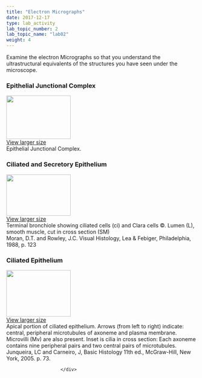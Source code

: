 ```yaml
---
title: "Electron Micrographs"
date: 2017-12-17
type: lab_activity
lab_topic_number: 2
lab_topic_name: "lab02"
weight: 4
---
```

<div class="entrybody">
						<p>Examine the electron Micrographs so that you understand the ultrastructural equivalents of the structures you have seen under the microscope.</p>

<h3>Epithelial Junctional Complex</h3>

<div class="slidepopup"><div class="thumbnail"> <a href="http://histologylab.ccnmtl.columbia.edu/assets_c/2009/07/09-1192.html" target="_blank" > <img src="http://histologylab.ccnmtl.columbia.edu/assets/images/09-thumb-170x115-1192.jpg" width="170" height="115" alt="" class="mt-image-left"> </a><br> <a href="http://histologylab.ccnmtl.columbia.edu/assets_c/2009/07/09-1192.html" target="_blank" >View larger size</a> </div><div class="slidetxt">
Epithelial Junctional Complex.</div></div>

<h3>Ciliated and Secretory Epithelium </h3>

<div class="slidepopup"><div class="thumbnail"> <a href="http://histologylab.ccnmtl.columbia.edu/assets_c/2009/07/11-1198.html" target="_blank" > <img src="http://ccnmtl.columbia.edu/projects/histologylab/assets/images/11-thumb-170x109-1198.jpg" width="170" height="109" alt="" class="mt-image-left"> </a><br> <a href="http://histologylab.ccnmtl.columbia.edu/assets_c/2009/07/11-1198.html" target="_blank" >View larger size</a> </div><div class="slidetxt">
Terminal bronchiole showing ciliated cells (ci) and Clara cells ©. Lumen (L), smooth muscle, cut in cross section (SM) <br>
Moran, <span class="caps">D.T. </span>and Rowley, <span class="caps">J.C.</span> Visual Histology, Lea &amp; Febiger, Philadelphia, 1988, p. 123 </div></div>


<h3>Ciliated Epithelium</h3>

<div class="slidepopup"><div class="thumbnail"> <a href="http://histologylab.ccnmtl.columbia.edu/assets_c/2009/07/08-1189.html" target="_blank" > <img src="http://ccnmtl.columbia.edu/projects/histologylab/assets/images/08-thumb-170x123-1189.jpg" width="170" height="123" alt="" class="mt-image-left"> </a><br> <a href="http://histologylab.ccnmtl.columbia.edu/assets_c/2009/07/08-1189.html" target="_blank" >View larger size</a> </div><div class="slidetxt">
Apical portion of ciliated epithelium. Arrows (from left to right) indicate: central, peripheral microtubules of axoneme and plasma membrane. Microvilli (Mv) are also present. Inset is cilia in cross section: Each axoneme contains nine peripheral pairs and two central pairs of microtubules. <br>
Junqueira, LC and Carneiro, J, Basic Histology 11th ed., McGraw-Hill, New York, 2005. p. 73. </div></div>
						
						
						</div>
